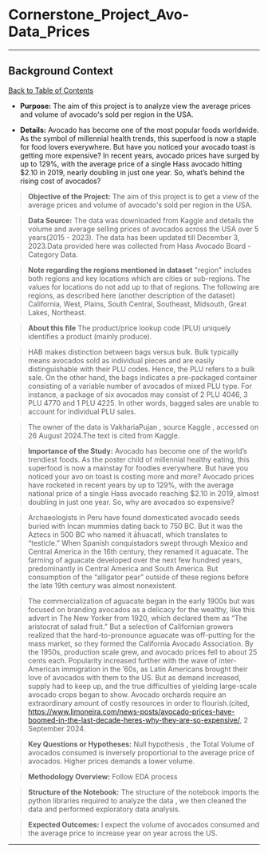 # Cornerstone_Project_Avo-Data_Prices
---
 <a id="BC"></a>
## **Background Context**
<a href=#cont>Back to Table of Contents</a>

* **Purpose:** The aim of this project is to analyze view the average prices and volume of avocado's sold per region in the USA.

* **Details:** Avocado has become one of the most popular foods worldwide. As the symbol of millennial health trends, this superfood is now a staple for food lovers everywhere. But have you noticed your avocado toast is getting more expensive? In recent years, avocado prices have surged by up to 129%, with the average price of a single Hass avocado hitting $2.10 in 2019, nearly doubling in just one year. So, what’s behind the rising cost of avocados?

> <b> Objective of the Project:</b> The aim of this project is to get a view of the average prices and volume of avocado's sold per region in the USA.

> <b> Data Source:</b> The data was downloaded from Kaggle and details the volume and average selling prices of avocados across the USA over 5 years(2015 - 2023). The data has been updated till December 3, 2023.Data provided here was collected from Hass Avocado Board - Category Data.

>**Note regarding the regions mentioned in dataset** "region" includes both regions and key locations which are cities or sub-regions. The values for locations do not add up to that of regions. The following are regions, as described here (another description of the dataset)
California,
West,
Plains,
South Central,
Southeast,
Midsouth,
Great Lakes,
Northeast.

>**About this file**
The product/price lookup code (PLU) uniquely identifies a product (mainly produce).

>HAB makes distinction between bags versus bulk. Bulk typically means avocados sold as individual pieces and are easily distinguishable with their PLU codes. Hence, the PLU refers to a bulk sale. On the other hand, the bags indicates a pre-packaged container consisting of a variable number of avocados of mixed PLU type. For instance, a package of six avocados may consist of 2 PLU 4046, 3 PLU 4770 and 1 PLU 4225. In other words, bagged sales are unable to account for individual PLU sales.

>The owner of the data is VakhariaPujan , source Kaggle , accessed on 26 August 2024.The text is cited from Kaggle.

> <b> Importance of the Study:</b> Avocado has become one of the world’s trendiest foods. As the poster child of millennial healthy eating, this superfood is now a mainstay for foodies everywhere. But have you noticed your avo on toast is costing more and more? Avocado prices have rocketed in recent years by up to 129%, with the average national price of a single Hass avocado reaching $2.10 in 2019, almost doubling in just one year. So, why are avocados so expensive?

>Archaeologists in Peru have found domesticated avocado seeds buried with Incan mummies dating back to 750 BC. But it was the Aztecs in 500 BC who named it āhuacatl, which translates to “testicle.” When Spanish conquistadors swept through Mexico and Central America in the 16th century, they renamed it aguacate. The farming of aguacate developed over the next few hundred years, predominantly in Central America and South America. But consumption of the “alligator pear” outside of these regions before the late 19th century was almost nonexistent.

>The commercialization of aguacate began in the early 1900s but was focused on branding avocados as a delicacy for the wealthy, like this advert in The New Yorker from 1920, which declared them as “The aristocrat of salad fruit.” But a selection of Californian growers realized that the hard-to-pronounce aguacate was off-putting for the mass market, so they formed the California Avocado Association. By the 1950s, production scale grew, and avocado prices fell to about 25 cents each. Popularity increased further with the wave of inter-American immigration in the ’60s, as Latin Americans brought their love of avocados with them to the US. But as demand increased, supply had to keep up, and the true difficulties of yielding large-scale avocado crops began to show. Avocado orchards require an extraordinary amount of costly resources in order to flourish.(cited, https://www.limoneira.com/news-posts/avocado-prices-have-boomed-in-the-last-decade-heres-why-they-are-so-expensive/, 2 September 2024.

> <b> Key Questions or Hypotheses:</b> Null hypothesis , the Total Volume of avocados consumed is inversely proportional to the average price of avocados. Higher prices demands a lower volume.

> <b> Methodology Overview:</b> Follow EDA process

> <b> Structure of the Notebook:</b> The structure of the notebook imports the python libraries required to analyze the data , we then cleaned the data and performed exploratory data analysis.

> <b> Expected Outcomes:</b> I expect the volume of avocados consumed and the average price to increase year on year across the US.
---
